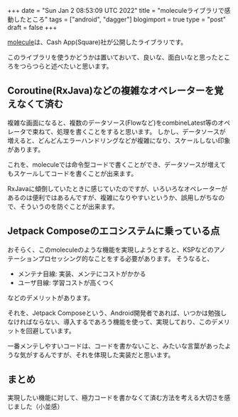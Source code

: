 +++
date = "Sun Jan  2 08:53:09 UTC 2022"
title = "moleculeライブラリで感動したところ"
tags = ["android", "dagger"]
blogimport = true
type = "post"
draft = false
+++

[molecule](https://github.com/cashapp/molecule)は、Cash App(Square)社が公開したライブラリです。

このライブラリを使うかどうかは置いておいて、良いな、面白いなと思ったところをつらつらと述べたいと思います。

## Coroutine(RxJava)などの複雑なオペレーターを覚えなくて済む

複雑な画面になると、複数のデータソース(Flowなど)をcombineLatest等のオペレータで束ねて、処理を書くことをすると思います。
しかし、データソースが増えると、どんどんエラーハンドリングなどが複雑になり、スケールしない印象があります。

これを、moleculeでは命令型コードで書くことができ、データソースが増えてもスケールしてコードを書くことが出来ます。

RxJavaに傾倒していたときに感じていたのですが、いろいろなオペレーターがあるのは便利ではあるんですが、複雑になりやすいというか、誤用しがちなので、そういうのを防ぐことが出来ます。

## Jetpack Composeのエコシステムに乗っている点

おそらく、このmoleculeのような機能を実現しようとすると、KSPなどのアノテーションプロセッシング的なことをする必要があります。
そうなると、

- メンテナ目線: 実装、メンテにコストがかかる
- ユーザ目線: 学習コストが高くつく

などのデメリットがあります。

それを、Jetpack Composeという、Android開発者であれば、いつかは勉強しなければならない、導入するであろう機能を使って、実現しており、このデメリットを回避しています。

一番メンテしやすいコードは、コードを書かないこと、みたいな言葉があったような気がするんですが、それを体現した実装だと思います。

## まとめ

実現したい機能に対して、極力コードを書かなくて済む方法を考える大切さを感じました（小並感）
